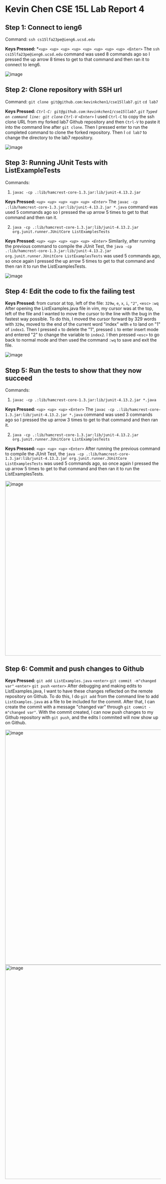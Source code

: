 # Kevin Chen CSE 15L Lab Report 4

## Step 1: Connect to ieng6

Command: `ssh cs15lfa23pe@ieng6.ucsd.edu`

**Keys Pressed:** *`<up> <up> <up> <up> <up> <up> <up> <up> <Enter>` 
The `ssh cs15lfa23pe@ieng6.ucsd.edu` command was used 8 commands ago so I pressed the up arrow 8 times to get to that command and then ran it to connect to ieng6.


![image](https://github.com/kevinkchen1/cse15l-lab-reports/assets/108315438/2e59424e-ac9d-4752-abcc-7db540500a9c)


## Step 2: Clone repository with SSH url

Command: `git clone git@github.com:kevinkchen1/cse15llab7.git` `cd lab7`


**Keys Pressed:** *`Ctrl-C: git@github.com:kevinkchen1/cse15llab7.git` `Typed on command line: git clone` `Ctrl-V` `<Enter>`*
I used `Ctrl-C` to copy the ssh clone URL from my forked lab7 Github repository and then `Ctrl-V` to paste it into the command line after `git clone`. Then I pressed enter to run the completed command to clone the forked repository. Then I `cd lab7` to change the directory to the lab7 repository.


![image](https://github.com/kevinkchen1/cse15l-lab-reports/assets/108315438/abf77b5a-449a-4b60-aca1-a83c358e1fe9)


## Step 3: Running JUnit Tests with ListExampleTests

Commands:
1. `javac -cp .:lib/hamcrest-core-1.3.jar:lib/junit-4.13.2.jar`

**Keys Pressed:** *`<up> <up> <up> <up> <up> <Enter>`* The `javac -cp .:lib/hamcrest-core-1.3.jar:lib/junit-4.13.2.jar *.java` command was used 5 commands ago so I pressed the up arrow 5 times to get to that command and then ran it.

2. `java -cp .:lib/hamcrest-core-1.3.jar:lib/junit-4.13.2.jar org.junit.runner.JUnitCore ListExamplesTests`
   
**Keys Pressed:** *`<up> <up> <up> <up> <up> <Enter>`* Similarily, after running the previous command to compile the JUnit Test, the `java -cp .:lib/hamcrest-core-1.3.jar:lib/junit-4.13.2.jar org.junit.runner.JUnitCore ListExamplesTests` was used 5 commands ago, so once again I pressed the up arrow 5 times to get to that command and then ran it to run the ListExamplesTests.

   
![image](https://github.com/kevinkchen1/cse15l-lab-reports/assets/108315438/925f05be-c5a9-491e-83d2-41c64f960242)

## Step 4: Edit the code to fix the failing test

**Keys Pressed:** from cursor at top, left of the file: `329w`, `e`, `x`, `i`, `"2"`, `<esc>` `:wq`
After opening the ListExamples.java file in vim, my cursor was at the top, left of the file and I wanted to move the cursor to the line with the bug in the fastest way possible. To do this, I moved the cursor forward by 329 words with `329w`, moved to the end of the current word "index" with `e` to land on "1" of `index1`. Then I pressed `x` to delete the "1", pressed `i` to enter insert mode and entered "2" to change the variable to `index2`. I then pressed `<esc>` to go back to normal mode and then used the command `:wq` to save and exit the file.

![image](https://github.com/kevinkchen1/cse15l-lab-reports/assets/108315438/5dfc1daa-622a-4419-bc93-57443ec02b50)


## Step 5: Run the tests to show that they now succeed

Commands: 
1. `javac -cp .:lib/hamcrest-core-1.3.jar:lib/junit-4.13.2.jar *.java`

**Keys Pressed:** `<up> <up> <up>` `<Enter>`
The `javac -cp .:lib/hamcrest-core-1.3.jar:lib/junit-4.13.2.jar *.java` command was used 3 commands ago so I pressed the up arrow 3 times to get to that command and then ran it. 


2. `java -cp .:lib/hamcrest-core-1.3.jar:lib/junit-4.13.2.jar org.junit.runner.JUnitCore ListExamplesTests` 

**Keys Pressed:** `<up> <up> <up>` `<Enter>`
After running the previous command to compile the JUnit Test, the `java -cp .:lib/hamcrest-core-1.3.jar:lib/junit-4.13.2.jar org.junit.runner.JUnitCore ListExamplesTests` was used 5 commands ago, so once again I pressed the up arrow 5 times to get to that command and then ran it to run the ListExamplesTests.

<img width="565" alt="image" src="https://github.com/kevinkchen1/cse15l-lab-reports/assets/108315438/9f247606-3854-49bd-bbf7-dc8b4e15a324">


## Step 6: Commit and push changes to Github

**Keys Pressed:** `git add ListExamples.java` `<enter>` `git commit -m"changed var"` `<enter>` `git push` `<enter>`
After debugging and making edits to ListExamples.java, I want to have these changes reflected on the remote repository on Github. To do this, I do `git add` from the command line to add `ListExamples.java` as a file to be included for the commit. After that, I can create the commit with a message "changed var" through `git commit -m"changed var"`. With the commit created, I can now push changes to my Github repository with `git push`, and the edits I commited will now show up on Github.

<img width="760" alt="image" src="https://github.com/kevinkchen1/cse15l-lab-reports/assets/108315438/94e2c300-1a55-4bd5-a845-75b27cf2a191">

<img width="693" alt="image" src="https://github.com/kevinkchen1/cse15l-lab-reports/assets/108315438/ba105c4c-f63b-40cd-96b9-8d724e011604">






